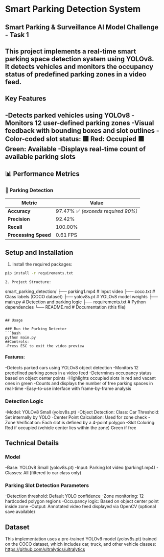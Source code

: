 # Smart Parking Detection System  
## Smart Parking & Surveillance AI Model Challenge - Task 1

This project implements a real-time smart parking space detection system using YOLOv8. It detects vehicles and monitors the occupancy status of predefined parking zones in a video feed.
---

## Key Features
-Detects parked vehicles using YOLOv8
-Monitors 12 user-defined parking zones
-Visual feedback with bounding boxes and slot outlines
-Color-coded slot status:
🟥 Red: Occupied
🟩 Green: Available
-Displays real-time count of available parking slots
---
## 📊 Performance Metrics

### 🚗 Parking Detection

| **Metric**          | **Value**                  |
|---------------------|----------------------------|
| **Accuracy**        | 97.47% ✅ *(exceeds required 90%)* |
| **Precision**       | 92.42%                     |
| **Recall**          | 100.00%                    |
| **Processing Speed**| 0.61 FPS                   |

## Setup and Installation

1. Install the required packages:
```bash
pip install -r requirements.txt

2. Project Structure:
```
smart_parking_detection/
├── parking1.mp4          # Input video
├── coco.txt              # Class labels (COCO dataset)
├── yolov8s.pt            # YOLOv8 model weights
├── main.py               # Detection and parking logic
├── requirements.txt      # Python dependencies
└── README.md             # Documentation (this file)
```

## Usage

### Run the Parking Detector
```bash
python main.py
##Controls:
-Press ESC to exit the video preview
```
#### Features:
-Detects parked cars using YOLOv8 object detection
-Monitors 12 predefined parking zones in a video feed
-Determines occupancy status based on object center points
-Highlights occupied slots in red and vacant ones in green
-Counts and displays the number of free parking spaces in real-time
-Easy-to-use interface with frame-by-frame analysis

### Detection Logic
-Model: YOLOv8 Small (yolov8s.pt)
-Object Detection:
   Class: Car
   Threshold: Set internally by YOLO
-Center Point Calculation: Used for zone check
-Zone Verification: Each slot is defined by a 4-point polygon
-Slot Coloring:
   Red if occupied (vehicle center lies within the zone)
   Green if free

## Technical Details

### Model
-Base: YOLOv8 Small (yolov8s.pt)
-Input: Parking lot video (parking1.mp4)
-Classes: All (filtered to car class only)

### Parking Slot Detection Parameters
-Detection threshold: Default YOLO confidence
-Zone monitoring: 12 hardcoded polygon regions
-Occupancy logic: Based on object center point inside zone
-Output: Annotated video feed displayed via OpenCV (optional save available)

## Dataset
This implementation uses a pre-trained YOLOv8 model (yolov8s.pt) trained on the COCO dataset, which includes car, truck, and other vehicle classes: https://github.com/ultralytics/ultralytics
